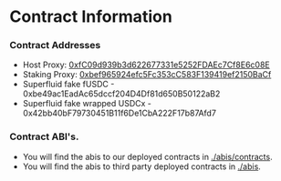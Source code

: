 # Contract Information

### Contract Addresses

- Host Proxy: [0xfC09d939b3d622677331e5252FDAEc7Cf8E6c08E]("https://mumbai.polygonscan.com/address/0xfC09d939b3d622677331e5252FDAEc7Cf8E6c08E)
- Staking Proxy: [0xbef965924efc5Fc353cC583F139419ef2150BaCf]("0xbef965924efc5Fc353cC583F139419ef2150BaCf")
- Superfluid fake fUSDC - 0xbe49ac1EadAc65dccf204D4Df81d650B50122aB2
- Superfluid fake wrapped USDCx - 0x42bb40bF79730451B11f6De1CbA222F17b87Afd7

### Contract ABI's.

- You will find the abis to our deployed contracts in [./abis/contracts](../abis/contracts/).
- You will find the abis to third party deployed contracts in [./abis](../abis).
